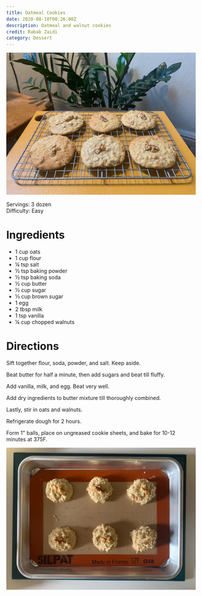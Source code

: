 ```yaml
---
title: Oatmeal Cookies
date: 2020-08-10T00:26:00Z
description: Oatmeal and walnut cookies
credit: Rabab Zaidi
category: Dessert
---
```

![cookies](cookies.jpeg)

Servings: 3 dozen  
Difficulty: Easy

# Ingredients
* 1 cup oats
* 1 cup flour
* ¼ tsp salt
* ½ tsp baking powder
* ½ tsp baking soda
* ½ cup butter
* ½ cup sugar
* ⅓ cup brown sugar
* 1 egg
* 2 tbsp milk
* 1 tsp vanilla
* ¼ cup chopped walnuts

# Directions
Sift together flour, soda, powder, and salt. Keep aside.

Beat butter for half a minute, then add sugars and beat till fluffy.

Add vanilla, milk, and egg. Beat very well.

Add dry ingredients to butter mixture till thoroughly combined.

Lastly, stir in oats and walnuts.

Refrigerate dough for 2 hours.

Form 1" balls, place on ungreased cookie sheets, and bake for 10-12 minutes at 375F.

![](1.jpeg)
